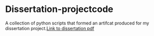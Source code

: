 # Dissertation-projectcode
A collection of python scripts that formed an artifcat produced for my dissertation project.[Link to dissertation pdf](https://pdfhost.io/v/gNtaS1kL_Predicting_an_amino_acid_sequence_from_a_DNA_genome_using_data_preprocessing_and_machine_learningpdf.pdf)
